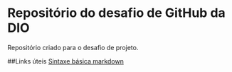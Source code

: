 # Repositório do desafio de GitHub da DIO
Repositório criado para o desafio de projeto.


##Links úteis
[Sintaxe básica markdown](https://www.markdownguide.org/basic-syntax/)

